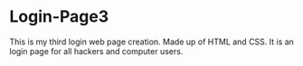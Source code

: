 # Login-Page3
This is my third login web page creation. Made up of HTML and CSS. It is an login page for all hackers and computer users.
